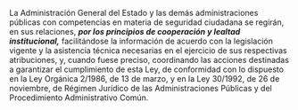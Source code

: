 La Administración General del Estado y las demás administraciones públicas con competencias en materia de seguridad ciudadana se regirán, en sus relaciones, ***por los principios de cooperación y lealtad institucional,*** facilitándose la información de acuerdo con la legislación vigente y la asistencia técnica necesarias en el ejercicio de sus respectivas atribuciones, y, cuando fuese preciso, coordinando las acciones destinadas a garantizar el cumplimiento de esta Ley, de conformidad con lo dispuesto en la Ley Orgánica 2/1986, de 13 de marzo, y en la Ley 30/1992, de 26 de noviembre, de Régimen Jurídico de las Administraciones Públicas y del Procedimiento Administrativo Común.